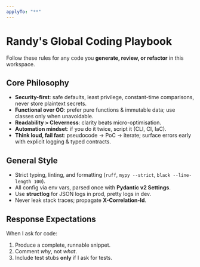 ```yaml
---
applyTo: "**"
---
```


# Randy's Global Coding Playbook

Follow these rules for any code you **generate, review, or refactor** in this workspace.

## Core Philosophy
- **Security-first**: safe defaults, least privilege, constant-time comparisons, never store plaintext secrets.  
- **Functional over OO**: prefer pure functions & immutable data; use classes only when unavoidable.  
- **Readability > Cleverness**: clarity beats micro-optimisation.  
- **Automation mindset**: if you do it twice, script it (CLI, CI, IaC).  
- **Think loud, fail fast**: pseudocode → PoC → iterate; surface errors early with explicit logging & typed contracts.  

## General Style
- Strict typing, linting, and formatting (`ruff`, `mypy --strict`, `black --line-length 100`).  
- All config via env vars, parsed once with **Pydantic v2 Settings**.  
- Use **structlog** for JSON logs in prod, pretty logs in dev.  
- Never leak stack traces; propagate **X-Correlation-Id**.  

## Response Expectations
When I ask for code:  
1. Produce a complete, runnable snippet.  
2. Comment *why*, not *what*.  
3. Include test stubs **only** if I ask for tests.  
